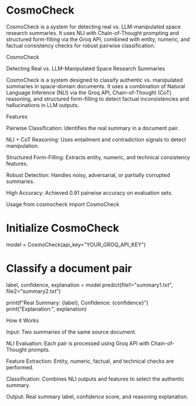 # CosmoCheck
CosmoCheck is a system for detecting real vs. LLM-manipulated space research summaries. It uses NLI with Chain-of-Thought prompting and structured form-filling via the Groq API, combined with entity, numeric, and factual consistency checks for robust pairwise classification.


CosmoCheck

Detecting Real vs. LLM-Manipulated Space Research Summaries

CosmoCheck is a system designed to classify authentic vs. manipulated summaries in space-domain documents. It uses a combination of Natural Language Inference (NLI) via the Groq API, Chain-of-Thought (CoT) reasoning, and structured form-filling to detect factual inconsistencies and hallucinations in LLM outputs.

Features

Pairwise Classification: Identifies the real summary in a document pair.

NLI + CoT Reasoning: Uses entailment and contradiction signals to detect manipulation.

Structured Form-Filling: Extracts entity, numeric, and technical consistency features.

Robust Detection: Handles noisy, adversarial, or partially corrupted summaries.

High Accuracy: Achieved 0.91 pairwise accuracy on evaluation sets.

Usage
from cosmocheck import CosmoCheck

# Initialize CosmoCheck
model = CosmoCheck(api_key="YOUR_GROQ_API_KEY")

# Classify a document pair
label, confidence, explanation = model.predict(file1="summary1.txt", file2="summary2.txt")

print(f"Real Summary: {label}, Confidence: {confidence}")
print("Explanation:", explanation)

How it Works

Input: Two summaries of the same source document.

NLI Evaluation: Each pair is processed using Groq API with Chain-of-Thought prompts.

Feature Extraction: Entity, numeric, factual, and technical checks are performed.

Classification: Combines NLI outputs and features to select the authentic summary.

Output: Real summary label, confidence score, and reasoning explanation.
